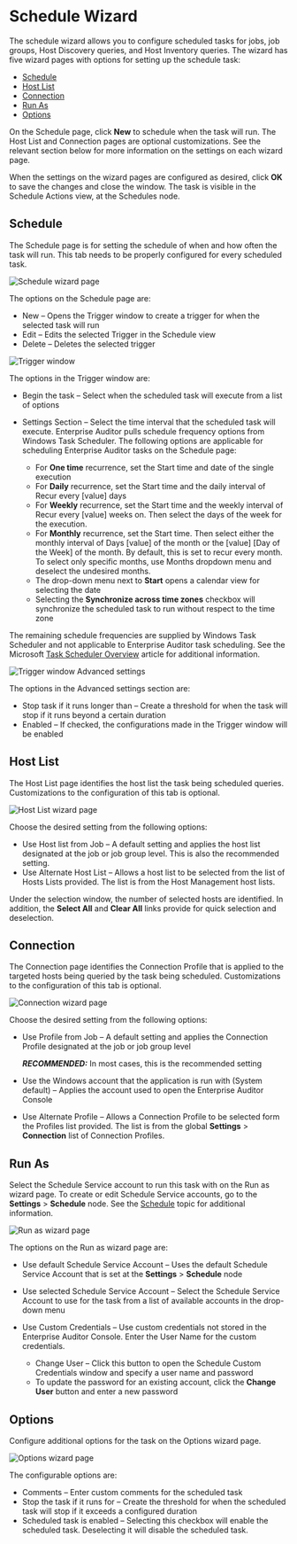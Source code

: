 # Schedule Wizard

The schedule wizard allows you to configure scheduled tasks for jobs, job groups, Host Discovery
queries, and Host Inventory queries. The wizard has five wizard pages with options for setting up
the schedule task:

- [Schedule](#schedule)
- [Host List](#host-list)
- [Connection](#connection)
- [Run As](#run-as)
- [Options](#options)

On the Schedule page, click **New** to schedule when the task will run. The Host List and Connection
pages are optional customizations. See the relevant section below for more information on the
settings on each wizard page.

When the settings on the wizard pages are configured as desired, click **OK** to save the changes
and close the window. The task is visible in the Schedule Actions view, at the Schedules node.

## Schedule

The Schedule page is for setting the schedule of when and how often the task will run. This tab
needs to be properly configured for every scheduled task.

![Schedule wizard page](/img/versioned_docs/accessanalyzer_11.6/accessanalyzer/admin/settings/schedule.webp)

The options on the Schedule page are:

- New – Opens the Trigger window to create a trigger for when the selected task will run
- Edit – Edits the selected Trigger in the Schedule view
- Delete – Deletes the selected trigger

![Trigger window](/img/versioned_docs/accessanalyzer_11.6/accessanalyzer/admin/schedule/triggerwindow.webp)

The options in the Trigger window are:

- Begin the task – Select when the scheduled task will execute from a list of options
- Settings Section – Select the time interval that the scheduled task will execute. Enterprise
  Auditor pulls schedule frequency options from Windows Task Scheduler. The following options are
  applicable for scheduling Enterprise Auditor tasks on the Schedule page:

  - For **One time** recurrence, set the Start time and date of the single execution
  - For **Daily** recurrence, set the Start time and the daily interval of Recur every [value]
    days
  - For **Weekly** recurrence, set the Start time and the weekly interval of Recur every [value]
    weeks on. Then select the days of the week for the execution.
  - For **Monthly** recurrence, set the Start time. Then select either the monthly interval of
    Days [value] of the month or the [value] [Day of the Week] of the month. By default, this is
    set to recur every month. To select only specific months, use Months dropdown menu and
    deselect the undesired months.
  - The drop-down menu next to **Start** opens a calendar view for selecting the date
  - Selecting the **Synchronize across time zones** checkbox will synchronize the scheduled task
    to run without respect to the time zone

The remaining schedule frequencies are supplied by Windows Task Scheduler and not applicable to
Enterprise Auditor task scheduling. See the Microsoft
[Task Scheduler Overview](https://technet.microsoft.com/en-us/library/cc721871.aspx) article for
additional information.

![Trigger window Advanced settings](/img/versioned_docs/accessanalyzer_11.6/accessanalyzer/admin/schedule/triggerwindowadvancedsettings.webp)

The options in the Advanced settings section are:

- Stop task if it runs longer than – Create a threshold for when the task will stop if it runs
  beyond a certain duration
- Enabled – If checked, the configurations made in the Trigger window will be enabled

## Host List

The Host List page identifies the host list the task being scheduled queries. Customizations to the
configuration of this tab is optional.

![Host List wizard page](/img/versioned_docs/accessanalyzer_11.6/accessanalyzer/admin/schedule/hostlist.webp)

Choose the desired setting from the following options:

- Use Host list from Job – A default setting and applies the host list designated at the job or job
  group level. This is also the recommended setting.
- Use Alternate Host List – Allows a host list to be selected from the list of Hosts Lists provided.
  The list is from the Host Management host lists.

Under the selection window, the number of selected hosts are identified. In addition, the **Select
All** and **Clear All** links provide for quick selection and deselection.

## Connection

The Connection page identifies the Connection Profile that is applied to the targeted hosts being
queried by the task being scheduled. Customizations to the configuration of this tab is optional.

![Connection wizard page](/img/versioned_docs/activitymonitor_7.1/activitymonitor/admin/monitoredhosts/add/connection.webp)

Choose the desired setting from the following options:

- Use Profile from Job – A default setting and applies the Connection Profile designated at the job
  or job group level

  **_RECOMMENDED:_** In most cases, this is the recommended setting

- Use the Windows account that the application is run with (System default) – Applies the account
  used to open the Enterprise Auditor Console
- Use Alternate Profile – Allows a Connection Profile to be selected form the Profiles list
  provided. The list is from the global **Settings** > **Connection** list of Connection Profiles.

## Run As

Select the Schedule Service account to run this task with on the Run as wizard page. To create or
edit Schedule Service accounts, go to the **Settings** > **Schedule** node. See the
[Schedule](/docs/accessanalyzer/11.6/accessanalyzer/admin/settings/schedule.md)
topic for additional information.

![Run as wizard page](/img/versioned_docs/accessanalyzer_11.6/accessanalyzer/admin/schedule/runas.webp)

The options on the Run as wizard page are:

- Use default Schedule Service Account – Uses the default Schedule Service Account that is set at
  the **Settings** > **Schedule** node
- Use selected Schedule Service Account – Select the Schedule Service Account to use for the task
  from a list of available accounts in the drop-down menu
- Use Custom Credentials – Use custom credentials not stored in the Enterprise Auditor Console.
  Enter the User Name for the custom credentials.

  - Change User – Click this button to open the Schedule Custom Credentials window and specify a
    user name and password
  - To update the password for an existing account, click the **Change User** button and enter a
    new password

## Options

Configure additional options for the task on the Options wizard page.

![Options wizard page](/img/versioned_docs/accessanalyzer_11.6/accessanalyzer/install/application/options.webp)

The configurable options are:

- Comments – Enter custom comments for the scheduled task
- Stop the task if it runs for – Create the threshold for when the scheduled task will stop if it
  exceeds a configured duration
- Scheduled task is enabled – Selecting this checkbox will enable the scheduled task. Deselecting it
  will disable the scheduled task.
